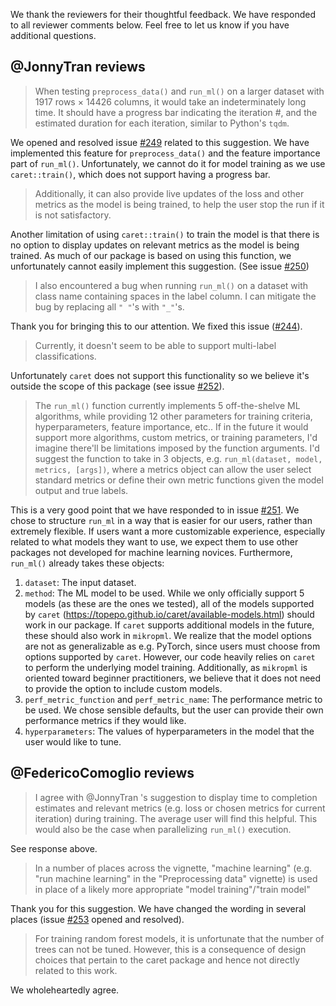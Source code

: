 We thank the reviewers for their thoughtful feedback. We have responded to all reviewer comments below. Feel free to let us know if you have additional questions.

## @JonnyTran reviews

> When testing `preprocess_data()` and `run_ml()` on a larger dataset with 1917 rows × 14426 columns, it would take an indeterminately long time. It should have a progress bar indicating the iteration #, and the estimated duration for each iteration, similar to Python's `tqdm`.

We opened and resolved issue [#249](https://github.com/SchlossLab/mikropml/issues/249) related to this suggestion.
We have implemented this feature for `preprocess_data()` and the feature importance part of `run_ml()`.
Unfortunately, we cannot do it for model training as we use `caret::train()`, which does not support having a progress bar.

> Additionally, it can also provide live updates of the loss and other metrics as the model is being trained, to help the user stop the run if it is not satisfactory.

Another limitation of using `caret::train()` to train the model is that there is no option to display updates on relevant metrics as the model is being trained.
As much of our package is based on using this function, we unfortunately cannot easily implement this suggestion.
(See issue [#250](https://github.com/SchlossLab/mikropml/issues/250))

> I also encountered a bug when running `run_ml()` on a dataset with class name containing spaces in the label column. I can mitigate the bug by replacing all `" "`'s with `"_"`'s.

Thank you for bringing this to our attention. We fixed this issue ([#244](https://github.com/SchlossLab/mikropml/issues/244)).

> Currently, it doesn't seem to be able to support multi-label classifications.

Unfortunately `caret` does not support this functionality so we believe it's outside the scope of this package (see issue [#252](https://github.com/SchlossLab/mikropml/issues/252)).

> The `run_ml()` function currently implements 5 off-the-shelve ML algorithms, while providing 12 other parameters for training criteria, hyperparameters, feature importance, etc.. If in the future it would support more algorithms, custom metrics, or training parameters, I'd imagine there'll be limitations imposed by the function arguments. I'd suggest the function to take in 3 objects, e.g. `run_ml(dataset, model, metrics, [args])`, where a metrics object can allow the user select standard metrics or define their own metric functions given the model output and true labels.

This is a very good point that we have responded to in issue [#251](https://github.com/SchlossLab/mikropml/issues/251).
We chose to structure `run_ml` in a way that is easier for our users, rather than extremely flexible.
If users want a more customizable experience, especially related to what models they want to use, we expect them to use other packages not developed for machine learning novices.
Furthermore, `run_ml()` already takes these objects:

1. `dataset`: The input dataset.
1.  `method`: The ML model to be used. While we only officially support 5 models (as these are the ones we tested), all of the models supported by `caret` (https://topepo.github.io/caret/available-models.html) should work in our package. If `caret` supports additional models in the future, these should also work in `mikropml`. We realize that the model options are not as generalizable as e.g. PyTorch, since users must choose from options supported by `caret`. However, our code heavily relies on `caret` to perform the underlying model training. Additionally, as `mikropml` is oriented toward beginner practitioners, we believe that it does not need to provide the option to include custom models.
1. `perf_metric_function` and `perf_metric_name`: The performance metric to be used. We chose sensible defaults, but the user can provide their own performance metrics if they would like.
1. `hyperparameters`: The values of hyperparameters in the model that the user would like to tune.

## @FedericoComoglio reviews

> I agree with @JonnyTran 's suggestion to display time to completion estimates and relevant metrics (e.g. loss or chosen metrics for current iteration) during training. The average user will find this helpful. This would also be the case when parallelizing `run_ml()` execution.

See response above.

> In a number of places across the vignette, "machine learning" (e.g. "run machine learning" in the "Preprocessing data" vignette) is used in place of a likely more appropriate "model training"/"train model"

Thank you for this suggestion. We have changed the wording in several places (issue [#253](https://github.com/SchlossLab/mikropml/issues/253) opened and resolved).

> For training random forest models, it is unfortunate that the number of trees can not be tuned. However, this is a consequence of design choices that pertain to the caret package and hence not directly related to this work.

We wholeheartedly agree.
